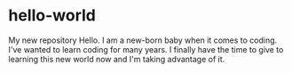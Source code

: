 # hello-world
My new repository
Hello. I am a new-born baby when it comes to coding. I've wanted to learn coding for many years. I finally have the time to give to learning this new world now and I'm taking advantage of it.
